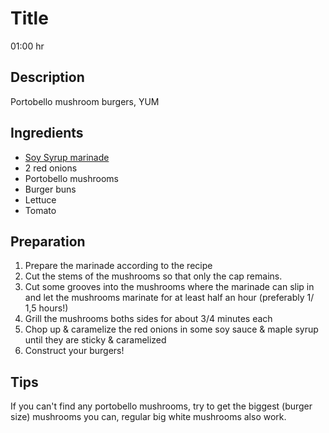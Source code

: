 # Title

01:00 hr

## Description

Portobello mushroom burgers, YUM

## Ingredients

- [Soy Syrup marinade](<../sub/Soy Syrup Marinade.md>)
- 2 red onions
- Portobello mushrooms
- Burger buns
- Lettuce
- Tomato

## Preparation

1. Prepare the marinade according to the recipe
2. Cut the stems of the mushrooms so that only the cap remains.
3. Cut some grooves into the mushrooms where the marinade can slip in and let the mushrooms marinate for at least half an hour (preferably 1/ 1,5 hours!)
4. Grill the mushrooms boths sides for about 3/4 minutes each
5. Chop up & caramelize the red onions in some soy sauce & maple syrup until they are sticky & caramelized
6. Construct your burgers!

## Tips

If you can't find any portobello mushrooms, try to get the biggest (burger size) mushrooms you can, regular big white mushrooms also work.
